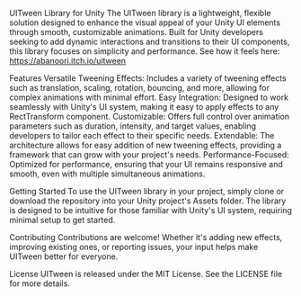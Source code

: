 UITween Library for Unity
The UITween library is a lightweight, flexible solution designed to enhance the visual appeal of your Unity UI elements through smooth, customizable animations. Built for Unity developers seeking to add dynamic interactions and transitions to their UI components, this library focuses on simplicity and performance.
See how it feels here: https://abanoori.itch.io/uitween

Features
Versatile Tweening Effects: Includes a variety of tweening effects such as translation, scaling, rotation, bouncing, and more, allowing for complex animations with minimal effort.
Easy Integration: Designed to work seamlessly with Unity's UI system, making it easy to apply effects to any RectTransform component.
Customizable: Offers full control over animation parameters such as duration, intensity, and target values, enabling developers to tailor each effect to their specific needs.
Extendable: The architecture allows for easy addition of new tweening effects, providing a framework that can grow with your project's needs.
Performance-Focused: Optimized for performance, ensuring that your UI remains responsive and smooth, even with multiple simultaneous animations.

Getting Started
To use the UITween library in your project, simply clone or download the repository into your Unity project's Assets folder. The library is designed to be intuitive for those familiar with Unity's UI system, requiring minimal setup to get started.

Contributing
Contributions are welcome! Whether it's adding new effects, improving existing ones, or reporting issues, your input helps make UITween better for everyone.

License
UITween is released under the MIT License. See the LICENSE file for more details.

